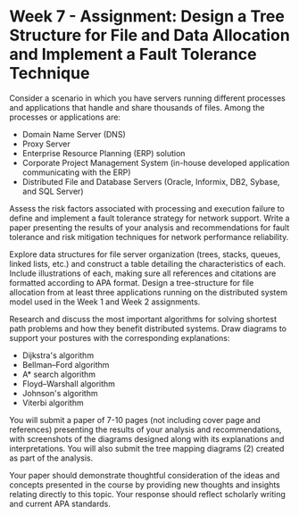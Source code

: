 # Week 7 - Assignment: Design a Tree Structure for File and Data Allocation and Implement a Fault Tolerance Technique

Consider a scenario in which you have servers running different processes and applications that handle and share thousands of files. Among the processes or applications are:

- Domain Name Server (DNS)
- Proxy Server
- Enterprise Resource Planning (ERP) solution
- Corporate Project Management System (in-house developed application communicating with the ERP)
- Distributed File and Database Servers (Oracle, Informix, DB2, Sybase, and SQL Server)

Assess the risk factors associated with processing and execution failure to define and implement a fault tolerance strategy for network support. Write a paper presenting the results of your analysis and recommendations for fault tolerance and risk mitigation techniques for network performance reliability.

Explore data structures for file server organization (trees, stacks, queues, linked lists, etc.) and construct a table detailing the characteristics of each. Include illustrations of each, making sure all references and citations are formatted according to APA format. Design a tree-structure for file allocation from at least three applications running on the distributed system model used in the Week 1 and Week 2 assignments.

Research and discuss the most important algorithms for solving shortest path problems and how they benefit distributed systems. Draw diagrams to support your postures with the corresponding explanations:

- Dijkstra's algorithm
- Bellman–Ford algorithm
- A* search algorithm
- Floyd–Warshall algorithm
- Johnson's algorithm
- Viterbi algorithm

You will submit a paper of 7-10 pages (not including cover page and references) presenting the results of your analysis and recommendations, with screenshots of the diagrams designed along with its explanations and interpretations. You will also submit the tree mapping diagrams (2) created as part of the analysis.

Your paper should demonstrate thoughtful consideration of the ideas and concepts presented in the course by providing new thoughts and insights relating directly to this topic. Your response should reflect scholarly writing and current APA standards.
